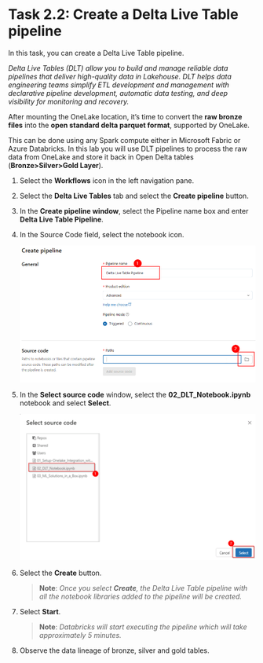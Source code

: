 # Task 2.2: Create a Delta Live Table pipeline

In this task, you can create a Delta Live Table pipeline.

*Delta Live Tables (DLT) allow you to build and manage reliable data pipelines that deliver high-quality data in Lakehouse. DLT helps data engineering teams simplify ETL development and management with declarative pipeline development, automatic data testing, and deep visibility for monitoring and recovery.*

After mounting the OneLake location, it’s time to convert the **raw bronze files** into the **open standard delta parquet format**, supported by OneLake. 

This can be done using any Spark compute either in Microsoft Fabric or Azure Databricks. In this lab you will use DLT pipelines to process the raw data from OneLake and store it back in Open Delta tables (**Bronze>Silver>Gold Layer**).

1. Select the **Workflows** icon in the left navigation pane.

2. Select the **Delta Live Tables** tab and select the **Create pipeline** button.

3.	In the **Create pipeline window**, select the Pipeline name box and enter **Delta Live Table Pipeline**.

4.	In the Source Code field, select the notebook icon.

	![create pipeline](../media/instructions240153/task-2.3.2.png)

5.	In the **Select source code** window, select the **02_DLT_Notebook.ipynb** notebook and select **Select**.

	![Select Notebook](../media/instructions240153/task-2.3.4.png)

7. Select the **Create** button.

	>**Note**: *Once you select **Create**, the Delta Live Table pipeline with all the notebook libraries added to the pipeline will be created.*

8. Select **Start**.

	>**Note**: *Databricks will start executing the pipeline which will take approximately 5 minutes.*

9. Observe the data lineage of bronze, silver and gold tables.
